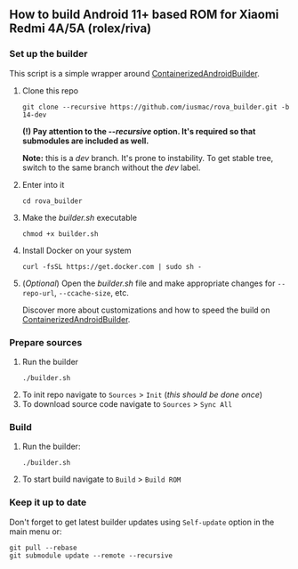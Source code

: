 ## How to build Android 11+ based ROM for Xiaomi Redmi 4A/5A (rolex/riva)

### Set up the builder
This script is a simple wrapper around [ContainerizedAndroidBuilder](https://github.com/iusmac/ContainerizedAndroidBuilder).
1. Clone this repo
    ```console
    git clone --recursive https://github.com/iusmac/rova_builder.git -b 14-dev
    ```
    **(!) Pay attention to the _--recursive_ option. It's required so that submodules are included as well.**

    **Note:** this is a _dev_ branch. It's prone to instability. To get stable tree, switch to the same branch without the _dev_ label.

2. Enter into it
    ```console
    cd rova_builder
    ```
3. Make the _builder.sh_ executable
    ```console
    chmod +x builder.sh
    ```
4. Install Docker on your system
    ```console
    curl -fsSL https://get.docker.com | sudo sh -
    ```
5. (<em>Optional</em>) Open the _builder.sh_ file and make appropriate changes for ``--repo-url``, ``--ccache-size``, etc.

   Discover more about customizations and how to speed the build on [ContainerizedAndroidBuilder](https://github.com/iusmac/ContainerizedAndroidBuilder).


### Prepare sources
1. Run the builder
    ```console
    ./builder.sh
    ```
2. To init repo navigate to ``Sources`` > ``Init`` (_this should be done once_)
3. To download source code navigate to ``Sources`` > ``Sync All``

### Build
1. Run the builder:
    ```console
    ./builder.sh
    ```
2. To start build navigate to ``Build`` > ``Build ROM``

### Keep it up to date
Don't forget to get latest builder updates using `Self-update` option in the main menu or:
```console
git pull --rebase
git submodule update --remote --recursive
```
